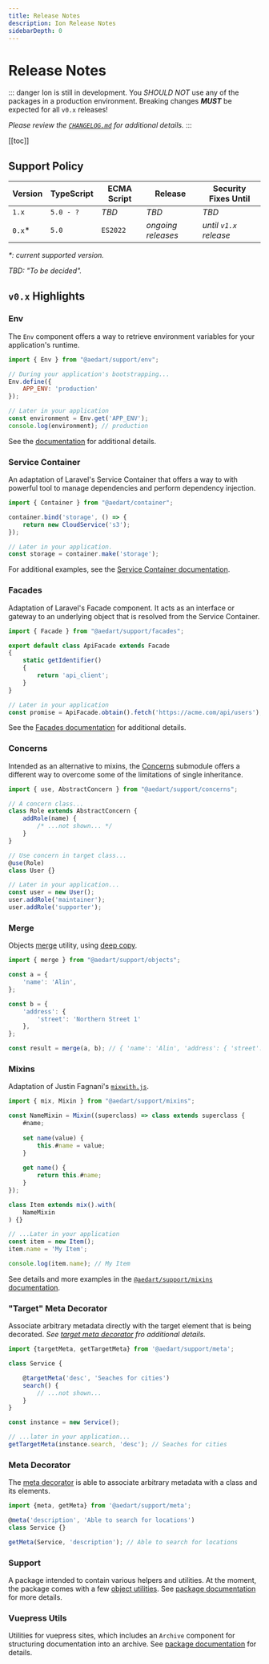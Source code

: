 ```yaml
---
title: Release Notes
description: Ion Release Notes
sidebarDepth: 0
---
```


# Release Notes

::: danger
Ion is still in development.
You _SHOULD NOT_ use any of the packages in a production environment.
Breaking changes _**MUST**_ be expected for all `v0.x` releases!

_Please review the [`CHANGELOG.md`](https://github.com/aedart/ion/blob/main/CHANGELOG.md) for additional details._
:::

[[toc]]

## Support Policy

| Version | TypeScript | ECMA Script | Release            | Security Fixes Until   |
|---------|------------|-------------|--------------------|------------------------|
| `1.x`   | `5.0 - ?`  | _TBD_       | _TBD_              | _TBD_                  |
| `0.x`*  | `5.0`      | `ES2022`    | _ongoing releases_ | _until `v1.x` release_ |

_*: current supported version._

_TBD: "To be decided"._

## `v0.x` Highlights

### Env <Badge type="tip" text="Available since v0.12" />

The `Env` component offers a way to retrieve environment variables for your application's runtime. 

```js
import { Env } from "@aedart/support/env";

// During your application's bootstrapping...
Env.define({
    APP_ENV: 'production'
});

// Later in your application
const environment = Env.get('APP_ENV');
console.log(environment); // production
```

See the [documentation](./packages/support/env/README.md) for additional details.

### Service Container <Badge type="tip" text="Available since v0.11" />

An adaptation of Laravel's Service Container that offers a way to with powerful tool to manage dependencies and perform
dependency injection.

```js
import { Container } from "@aedart/container";

container.bind('storage', () => {
    return new CloudService('s3');
});

// Later in your application.
const storage = container.make('storage');
```

For additional examples, see the [Service Container documentation](./packages/container/README.md).

### Facades  <Badge type="tip" text="Available since v0.11" />

Adaptation of Laravel's Facade component. It acts as an interface or gateway to an underlying object that is resolved
from the Service Container.

```js
import { Facade } from "@aedart/support/facades";

export default class ApiFacade extends Facade
{
    static getIdentifier()
    {
        return 'api_client';
    }
}

// Later in your application
const promise = ApiFacade.obtain().fetch('https://acme.com/api/users');
```

See the [Facades documentation](./packages/support/facades/README.md) for additional details.

### Concerns <Badge type="tip" text="Available since v0.9" />

Intended as an alternative to mixins, the [Concerns](./packages/support/concerns/README.md) submodule offers a different
way to overcome some of the limitations of single inheritance.

```js
import { use, AbstractConcern } from "@aedart/support/concerns";

// A concern class...
class Role extends AbstractConcern {
    addRole(name) {
        /* ...not shown... */
    }
}

// Use concern in target class...
@use(Role)
class User {}

// Later in your application...
const user = new User();
user.addRole('maintainer');
user.addRole('supporter');
```

### Merge <Badge type="tip" text="Available since v0.9" />

Objects [merge](./packages/support/objects/merge.md) utility, using [deep copy](https://developer.mozilla.org/en-US/docs/Glossary/Deep_copy).

```js
import { merge } from "@aedart/support/objects";

const a = {
    'name': 'Alin',
};

const b = {
    'address': {
        'street': 'Northern Street 1'
    },
};

const result = merge(a, b); // { 'name': 'Alin', 'address': { 'street': '...' } }
```

### Mixins <Badge type="tip" text="Available since v0.8" />

Adaptation of Justin Fagnani's [`mixwith.js`](https://github.com/justinfagnani/mixwith.js).

```js
import { mix, Mixin } from "@aedart/support/mixins";

const NameMixin = Mixin((superclass) => class extends superclass {
    #name;
    
    set name(value) {
        this.#name = value;
    }
    
    get name() {
        return this.#name;
    }
});

class Item extends mix().with(
    NameMixin
) {}

// ...Later in your application
const item = new Item();
item.name = 'My Item';

console.log(item.name); // My Item
```

See details and more examples in the [`@aedart/support/mixins` documentation](./packages/support/mixins/README.md).

### "Target" Meta Decorator <Badge type="tip" text="Available since v0.7" />

Associate arbitrary metadata directly with the target element that is being decorated.
_See [target meta decorator](./packages/support/meta/targetMeta.md) fro additional details._

```js
import {targetMeta, getTargetMeta} from '@aedart/support/meta';

class Service {

    @targetMeta('desc', 'Seaches for cities')
    search() {
        // ...not shown...
    }
}

const instance = new Service();

// ...later in your application...
getTargetMeta(instance.search, 'desc'); // Seaches for cities
```

### Meta Decorator <Badge type="tip" text="Available since v0.6" />

The [meta decorator](./packages/support/meta/README.md) is able to associate arbitrary metadata with a class and its elements.

```js
import {meta, getMeta} from '@aedart/support/meta';

@meta('description', 'Able to search for locations')
class Service {}

getMeta(Service, 'description'); // Able to search for locations
```

### Support <Badge type="tip" text="Available since v0.3" />

A package intended to contain various helpers and utilities.
At the moment, the package comes with a few [object utilities](./packages/support/objects/README.md).
See [package documentation](./packages/support/README.md) for more details.

### Vuepress Utils <Badge type="tip" text="Available since v0.1" />

Utilities for vuepress sites, which includes an `Archive` component for structuring documentation into an archive.
See [package documentation](./packages/vuepress-utils/README.md) for details.
